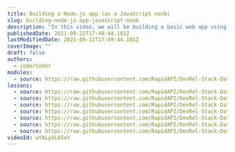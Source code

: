 ```yaml
---
title: Building a Node.js app (as a JavaScript noob)
slug: building-node-js-app-javascript-noob
description: "In this video, we will be building a basic web app using Node.js (Express.js) loading external API data using asynchronous JavaScript."
publishedDate: 2021-09-22T17:49:44.101Z
lastModifiedDate: 2021-09-22T17:49:44.101Z
coverImage: ""
draft: false
authors:
  - coderCoder
modules:
  - source: https://raw.githubusercontent.com/RapidAPI/DevRel-Stack-Data/improve/lms-yt-data/lms/courses/building-node-js-app-javascript-noob/index.md
lessons:
  - source: https://raw.githubusercontent.com/RapidAPI/DevRel-Stack-Data/improve/lms-yt-data/lms/courses/building-node-js-app-javascript-noob/01-intro.md
  - source: https://raw.githubusercontent.com/RapidAPI/DevRel-Stack-Data/improve/lms-yt-data/lms/courses/building-node-js-app-javascript-noob/02-set-website-files-local-express-js-site.md
  - source: https://raw.githubusercontent.com/RapidAPI/DevRel-Stack-Data/improve/lms-yt-data/lms/courses/building-node-js-app-javascript-noob/03-set-route-node-js-load-api-data-fetch.md
  - source: https://raw.githubusercontent.com/RapidAPI/DevRel-Stack-Data/improve/lms-yt-data/lms/courses/building-node-js-app-javascript-noob/04-asynchronous-javascript-json-data-server-side-client.md
  - source: https://raw.githubusercontent.com/RapidAPI/DevRel-Stack-Data/improve/lms-yt-data/lms/courses/building-node-js-app-javascript-noob/05-dynamically-generate-image-tag-javascript.md
  - source: https://raw.githubusercontent.com/RapidAPI/DevRel-Stack-Data/improve/lms-yt-data/lms/courses/building-node-js-app-javascript-noob/06-api-key-secure-dotenv.md
  - source: https://raw.githubusercontent.com/RapidAPI/DevRel-Stack-Data/improve/lms-yt-data/lms/courses/building-node-js-app-javascript-noob/07-style-website-css.md
videoId: wYALykLb5oY
---
```

